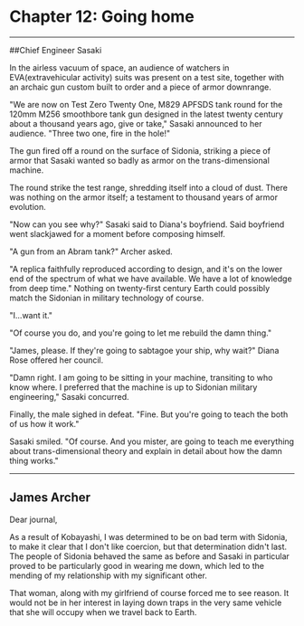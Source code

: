 
# Chapter 12: Going home

***
##Chief Engineer Sasaki

In the airless vacuum of space, an audience of watchers in EVA(extravehicular activity) suits was present on a test site, together with an archaic gun custom built to order and a piece of armor downrange.

"We are now on Test Zero Twenty One, M829 APFSDS tank round for the 120mm M256 smoothbore tank gun designed in the latest twenty century about a thousand years ago, give or take," Sasaki announced to her audience. "Three two one, fire in the hole!"

The gun fired off a round on the surface of Sidonia, striking a piece of armor that Sasaki wanted so badly as armor on the trans-dimensional machine.

The round strike the test range, shredding itself into a cloud of dust. There was nothing on the armor itself; a testament to thousand years of armor evolution.

"Now can you see why?" Sasaki said to Diana's boyfriend. Said boyfriend went slackjawed for a moment before composing himself.

"A gun from an Abram tank?" Archer asked.

"A replica faithfully reproduced according to design, and it's on the lower end of the spectrum of what we have available. We have a lot of knowledge from deep time." Nothing on twenty-first century Earth could possibly match the Sidonian in military technology of course.

"I...want it."

"Of course you do, and you're going to let me rebuild the damn thing."

"James, please. If they're going to sabtagoe your ship, why wait?" Diana Rose offered her council.

"Damn right. I am going to be sitting in your machine, transiting to who know where. I preferred that the machine is up to Sidonian military engineering," Sasaki concurred.

Finally, the male sighed in defeat. "Fine. But you're going to teach the both of us how it work."

Sasaki smiled. "Of course. And you mister, are going to teach me everything about trans-dimensional theory and explain in detail about how the damn thing works."

***
## James Archer

Dear journal,

As a result of Kobayashi, I was determined to be on bad term with Sidonia, to make it clear that I don't like coercion, but that determination didn't last. The people of Sidonia behaved the same as before and Sasaki in particular proved to be particularly good in wearing me down, which led to the mending of my relationship with my significant other.

That woman, along with my girlfriend of course forced me to see reason. It would not be in her interest in laying down traps in the very same vehicle that she will occupy when we travel back to Earth.
